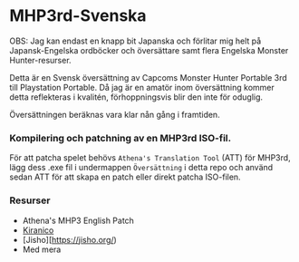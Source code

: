 # MHP3rd-Svenska
OBS: Jag kan endast en knapp bit Japanska och förlitar mig helt på Japansk-Engelska ordböcker och översättare samt flera Engelska Monster Hunter-resurser.

Detta är en Svensk översättning av Capcoms Monster Hunter Portable 3rd till Playstation Portable.
Då jag är en amatör inom översättning kommer detta reflekteras i kvalitén, förhoppningsvis blir den inte för oduglig.

Översättningen beräknas vara klar nån gång i framtiden.

### Kompilering och patchning av en MHP3rd ISO-fil.
För att patcha spelet behövs `Athena's Translation Tool` (ATT) för MHP3rd, lägg dess .exe fil i undermappen `Översättning` i detta repo och använd sedan ATT för att skapa en patch eller direkt patcha ISO-filen.

### Resurser
- Athena's MHP3 English Patch
- [Kiranico](https://kiranico.com/)
- [Jisho][https://jisho.org/)
- Med mera
